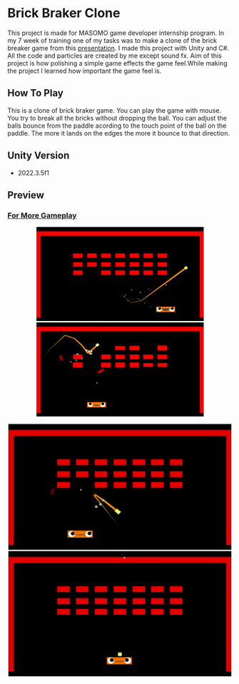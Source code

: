 
# Brick Braker Clone
This project is made for MASOMO game developer internship program. 
In my 7 week of training one of my tasks was to make a clone of the brick breaker game from this [presentation](https://www.youtube.com/watch?v=Fy0aCDmgnxg).
I made this project with Unity and C#. All the code and particles are created by me except sound fx.
Aim of this project is how polishing a simple game effects the game feel.While making the project I learned how important the game feel is. 


## How To Play
This is a clone of brick braker game. You can play the game with mouse. You try to break all the bricks without dropping the ball. 
You can adjust the balls bounce from the paddle  acording to the touch point of the ball on the paddle. The more it lands on the edges the more it bounce to that direction.
## Unity Version
- 2022.3.5f1

## Preview
### [For More Gameplay](https://www.youtube.com/watch?v=CBB1MukpNeI)
<p align="center" >
  <img src="Media/SS2.jpg" width="375" >
  <img src="Media/SS1.jpg" width="375" >

</p>
<p align="center">
  <img src="Media/Gif1.gif" width="500">
  <img src="Media/Gif2.gif" width="500">
</p>

  
